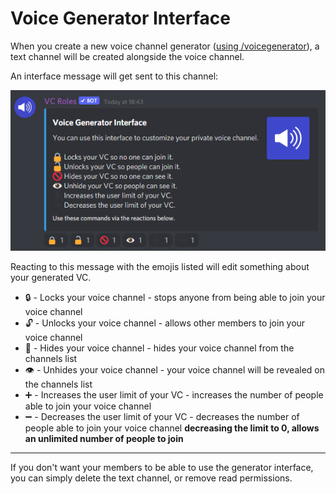 # Voice Generator Interface

When you create a new voice channel generator ([using /voicegenerator](commands/commands/voice-channel-generators.md#voicegenerator)), a text channel will be created alongside the voice channel.

An interface message will get sent to this channel:

![](<.gitbook/assets/image (11).png>)

Reacting to this message with the emojis listed will edit something about your generated VC.

* 🔒 - Locks your voice channel - stops anyone from being able to join your voice channel
* 🔓 - Unlocks your voice channel - allows other members to join your voice channel
* 🚫 - Hides your voice channel - hides your voice channel from the channels list
* 👁 - Unhides your voice channel - your voice channel will be revealed on the channels list
* ➕ - Increases the user limit of your VC - increases the number of people able to join your voice channel
* ➖ - Decreases the user limit of your VC - decreases the number of people able to join your voice channel **decreasing the limit to 0, allows an unlimited number of people to join**

****

If you don't want your members to be able to use the generator interface, you can simply delete the text channel, or remove read permissions.
